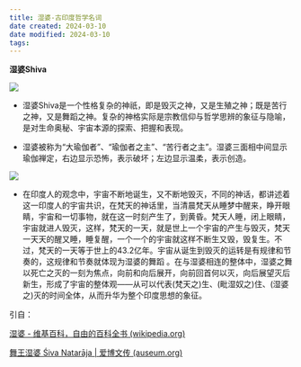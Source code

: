 ```yaml
---
title: 湿婆-古印度哲学名词
date created: 2024-03-10
date modified: 2024-03-10
tags:
---
```


**湿婆Shiva**

![](https://pic.imgdb.cn/item/65ed475c9f345e8d03370daf.jpg)

* 湿婆Shiva是一个性格复杂的神祇，即是毁灭之神，又是生殖之神；既是苦行之神，又是舞蹈之神。复杂的神格实际是宗教信仰与哲学思辨的象征与隐喻，是对生命奥秘、宇宙本源的探索、把握和表现。

* 湿婆被称为“大瑜伽者”、“瑜伽者之主”、“苦行者之主”。湿婆三面相中间显示瑜伽禅定，右边显示恐怖，表示破坏；左边显示温柔，表示创造。

![](https://pic.imgdb.cn/item/65ed481b9f345e8d033ba1d6.jpg)

* 在印度人的观念中，宇宙不断地诞生，又不断地毁灭，不同的神话，都讲述着这一印度人的宇宙共识，在梵天的神话里，当清晨梵天从睡梦中醒来，睁开眼睛，宇宙和一切事物，就在这一时刻产生了，到黄昏。梵天人睡，闭上眼睛，宇宙就进人毁灭，这样，梵天的一天，就是世上一个宇宙的产生与毁灭，梵天一天天的醒又睡，睡复醒，一个一个的宇宙就这样不断生又毁，毁复生。不过，梵天的一天等于世上的43.2亿年。宇宙从诞生到毁灭的运转是有规律和节奏的，这规律和节奏就体现为湿婆的舞蹈 。在与湿婆相连的整体中，湿婆之舞以死亡之灭的一刻为焦点，向前和向后展开，向前回首何以灭，向后展望灭后新生，形成了宇宙的整体观——从可以代表(梵天之)生、(毗湿奴之)住、(湿婆之)灭的时间全体，从而升华为整个印度思想的象征。

引自：

[湿婆 - 维基百科，自由的百科全书 (wikipedia.org)](https://zh.wikipedia.org/wiki/%E6%B9%BF%E5%A9%86)

[舞王湿婆 Śiva Natarāja | 爱博文传 (auseum.org)](https://auseum.org/1733.html)